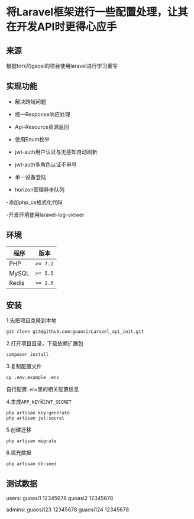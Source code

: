 # 将Laravel框架进行一些配置处理，让其在开发API时更得心应手

## 来源

根据fork的gaosi的项目使用laravel进行学习重写


## 实现功能

- 解决跨域问题

- 统一Response响应处理

- Api-Resource资源返回

- 使用Enum枚举

- jwt-auth用户认证与无感知自动刷新

- jwt-auth多角色认证不串号

- 单一设备登陆

- horizon管理异步队列

-添加php_cs格式化代码

-开发环境使用laravel-log-viewer

## 环境

| 程序 | 版本 |
| -------- | -------- |
| PHP| `>= 7.2` |
| MySQL| `>= 5.5` |
| Redis| `>= 2.8` |

## 安装

1.先把项目克隆到本地

```
git clone git@github.com:guaosi/Laravel_api_init.git
```

2.打开项目目录，下载依赖扩展包

```
composer install
```

3.复制配置文件

```
cp .env.example .env
```
自行配置`.env`里的相关配置信息

4.生成`APP_KEY`和`JWT_SECRET`
```
php artisan key:generate
php artisan jwt:secret
```

5.创建迁移
```
php artisan migrate
```

6.填充数据
```
php artisan db:seed
```

## 测试数据
users:
guoasi1    12345678
guoasi2    12345678

admins:
guaosi123  12345678
guaosi124  12345678